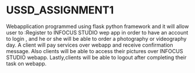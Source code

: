 # USSD_ASSIGNMENT1


Webapplication programmed using flask python framework and it will allow user to :Register to INFOCUS STUDIO wep app in order to have an account to login  ,
and he or she will be able to order a photography  or videography day.
A client will pay  services over webapp and receive confirmation message.
Also clients will be able to access their pictures over INFOCUS STUDIO webapp.
Lastly,clients will be able to logout after completing their task on webapp.
